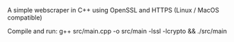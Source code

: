 A simple webscraper in C++ using OpenSSL and HTTPS (Linux / MacOS compatible)

Compile and run: g++ src/main.cpp -o src/main -lssl -lcrypto && ./src/main
